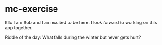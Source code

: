 # mc-exercise

Ello I am Bob and I am excited to be here. I look forward to working on this app together. 

Riddle of the day: What falls during the winter but never gets hurt?

